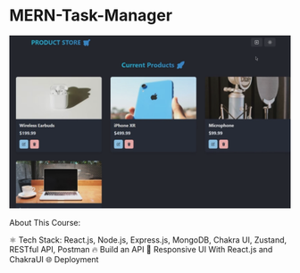 # MERN-Task-Manager

![alt text](frontend\public\image.png)

About This Course:

⚛️ Tech Stack: React.js, Node.js, Express.js, MongoDB, Chakra UI, Zustand, RESTful API, Postman
🔥 Build an API
📱 Responsive UI With React.js and ChakraUI
🌐 Deployment
